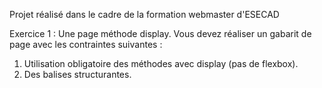 Projet réalisé dans le cadre de la formation webmaster d'ESECAD

Exercice 1 : Une page méthode display.
Vous devez réaliser un gabarit de page avec les contraintes suivantes :
1. Utilisation obligatoire des méthodes avec display (pas de flexbox).
2. Des balises structurantes.
